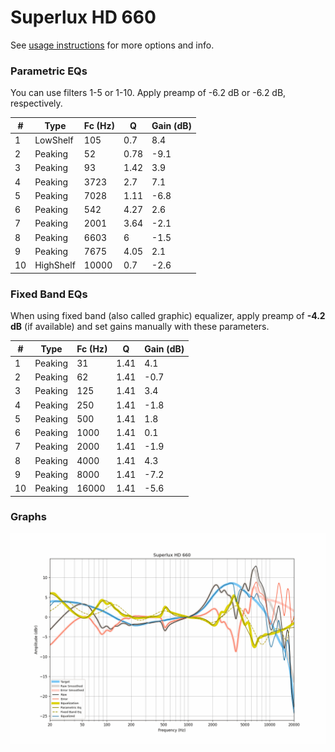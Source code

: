 # Superlux HD 660
See [usage instructions](https://github.com/jaakkopasanen/AutoEq#usage) for more options and info.

### Parametric EQs
You can use filters 1-5 or 1-10. Apply preamp of -6.2 dB or -6.2 dB, respectively.

|   # | Type      |   Fc (Hz) |    Q |   Gain (dB) |
|-----|-----------|-----------|------|-------------|
|   1 | LowShelf  |       105 | 0.7  |         8.4 |
|   2 | Peaking   |        52 | 0.78 |        -9.1 |
|   3 | Peaking   |        93 | 1.42 |         3.9 |
|   4 | Peaking   |      3723 | 2.7  |         7.1 |
|   5 | Peaking   |      7028 | 1.11 |        -6.8 |
|   6 | Peaking   |       542 | 4.27 |         2.6 |
|   7 | Peaking   |      2001 | 3.64 |        -2.1 |
|   8 | Peaking   |      6603 | 6    |        -1.5 |
|   9 | Peaking   |      7675 | 4.05 |         2.1 |
|  10 | HighShelf |     10000 | 0.7  |        -2.6 |

### Fixed Band EQs
When using fixed band (also called graphic) equalizer, apply preamp of **-4.2 dB** (if available) and set gains manually with these parameters.

|   # | Type    |   Fc (Hz) |    Q |   Gain (dB) |
|-----|---------|-----------|------|-------------|
|   1 | Peaking |        31 | 1.41 |         4.1 |
|   2 | Peaking |        62 | 1.41 |        -0.7 |
|   3 | Peaking |       125 | 1.41 |         3.4 |
|   4 | Peaking |       250 | 1.41 |        -1.8 |
|   5 | Peaking |       500 | 1.41 |         1.8 |
|   6 | Peaking |      1000 | 1.41 |         0.1 |
|   7 | Peaking |      2000 | 1.41 |        -1.9 |
|   8 | Peaking |      4000 | 1.41 |         4.3 |
|   9 | Peaking |      8000 | 1.41 |        -7.2 |
|  10 | Peaking |     16000 | 1.41 |        -5.6 |

### Graphs
![](./Superlux%20HD%20660.png)
